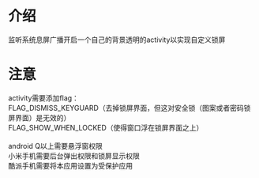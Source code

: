 # 介绍
监听系统息屏广播开启一个自己的背景透明的activity以实现自定义锁屏

# 注意
activity需要添加flag：<br>
FLAG_DISMISS_KEYGUARD（去掉锁屏界面，但这对安全锁（图案或者密码锁屏界面）是无效的）<br>
FLAG_SHOW_WHEN_LOCKED（使得窗口浮在锁屏界面之上）<br><br>
android Q以上需要悬浮窗权限<br>
小米手机需要后台弹出权限和锁屏显示权限<br>
酷派手机需要将本应用设置为受保护应用<br>

